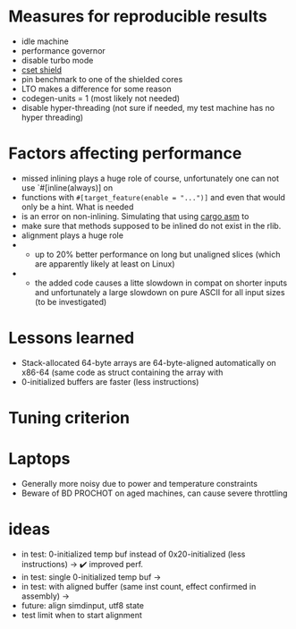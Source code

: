 # Measures for reproducible results
* idle machine
* performance governor
* disable turbo mode
* [cset shield](https://documentation.suse.com/sle-rt/12-SP4/html/SLE-RT-all/cha-shielding-model.html)
* pin benchmark to one of the shielded cores
* LTO makes a difference for some reason
* codegen-units = 1 (most likely not needed)
* disable hyper-threading (not sure if needed, my test machine has no hyper threading)

# Factors affecting performance
* missed inlining plays a huge role of course, unfortunately one can not use `#[inline(always)] on
* functions with `#[target_feature(enable = "...")]` and even that would only be a hint. What is needed
* is an error on non-inlining. Simulating that using [cargo asm](https://github.com/gnzlbg/cargo-asm) to
* make sure that methods supposed to be inlined do not exist in the rlib.
* alignment plays a huge role
* * up to 20% better performance on long but unaligned slices (which are apparently likely at least on Linux)
* * the added code causes a litte slowdown in compat on shorter inputs
    and unfortunately a large slowdown on pure ASCII for all input sizes (to be investigated)

# Lessons learned
* Stack-allocated 64-byte arrays are 64-byte-aligned automatically on x86-64 (same code as struct
  containing the array with
* 0-initialized buffers are faster (less instructions)

# Tuning criterion

# Laptops
* Generally more noisy due to power and temperature constraints
* Beware of BD PROCHOT on aged machines, can cause severe throttling


# ideas
* in test: 0-initialized temp buf instead of 0x20-initialized (less instructions) -> ✔️ improved perf.
* in test: single 0-initialized temp buf ->
* in test: with aligned buffer (same inst count, effect confirmed in assembly) ->
* future: align simdinput, utf8 state
* test limit when to start alignment